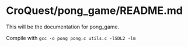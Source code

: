 # CroQuest/pong_game/README.md

This will be the documentation for pong_game. 

Compile with `gcc -o pong pong.c utils.c -lSDL2 -lm`

